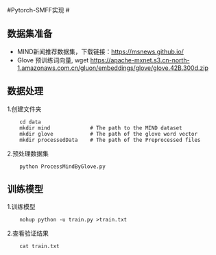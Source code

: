 #Pytorch-SMFF实现 #

## 数据集准备
* MIND新闻推荐数据集，下载链接：https://msnews.github.io/
* Glove 预训练词向量, wget https://apache-mxnet.s3.cn-north-1.amazonaws.com.cn/gluon/embeddings/glove/glove.42B.300d.zip

## 数据处理
1.创建文件夹
```angular2html
    cd data                
    mkdir mind             # The path to the MIND dataset
    mkdir glove            # The path of the glove word vector
    mkdir processedData    # The path of the Preprocessed files
```
2.预处理数据集
```angular2html
    python ProcessMindByGlove.py
```

## 训练模型
1.训练模型
```angular2html
    nohup python -u train.py >train.txt
```
2.查看验证结果
```angular2html
    cat train.txt
```
